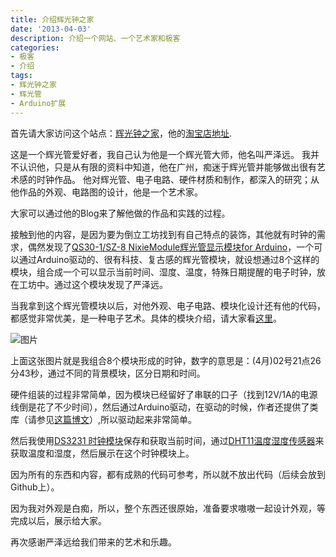 ```yaml
---
title: 介绍辉光钟之家
date: '2013-04-03'
description: 介绍一个网站、一个艺术家和极客
categories:
- 极客
- 介绍
tags:
- 辉光钟之家
- 辉光管
- Arduino扩展
---
```


首先请大家访问这个站点：[辉光钟之家](http://www.nixieclock.org/)，他的[淘宝店地址](http://item.taobao.com/item.htm?spm=a230r.1.14.1.MZeUz2&id=17235221415).

这是一个辉光管爱好者，我自己认为他是一个辉光管大师，他名叫严泽远。 我并不认识他，只是从有限的资料中知道，他在广州，痴迷于辉光管并能够做出很有艺术感的时钟作品。 他对辉光管、电子电路、硬件材质和制作，都深入的研究；从他作品的外观、电路图的设计，他是一个艺术家。

大家可以通过他的Blog来了解他做的作品和实践的过程。

接触到他的内容，是因为要为倒立工坊找到有自己特点的装饰，其他就有时钟的需求，偶然发现了[QS30-1/SZ-8 NixieModule辉光管显示模块for Arduino](http://item.taobao.com/item.htm?spm=a1z10.3.w420884141.38.N2aHoY&id=15397910473)，一个可以通过Arduino驱动的、很有科技、复古感的辉光管模块，就设想通过8个这样的模块，组合成一个可以显示当前时间、湿度、温度，特殊日期提醒的电子时钟，放在工坊中。通过这个模块发现了严泽远。

当我拿到这个辉光管模块以后，对他外观、电子电路、模块化设计还有他的代码，都感觉非常优美，是一种电子艺术。具体的模块介绍，请大家看[这里](http://www.nixieclock.org/?p=268)。

![图片](http://ww1.sinaimg.cn/mw690/543ff35djw9e3cqxx13omj.jpg)

上面这张图片就是我组合8个模块形成的时钟，数字的意思是：(4月)02号21点26分43秒，通过不同的背景模块，区分日期和时间。

硬件组装的过程非常简单，因为模块已经留好了串联的口子（找到12V/1A的电源线倒是花了不少时间），然后通过Arduino驱动，在驱动的时候，作者还提供了类库（请参见[这篇博文](http://aguegu.net/?p=862)）,所以驱动起来非常简单。 

然后我使用[DS3231 时钟模块](http://item.taobao.com/item.htm?id=17098546015)保存和获取当前时间，通过[DHT11温度湿度传感器](http://s.taobao.com/search?q=DHT11)来获取温度和湿度，然后展示在这个时钟模块上。

因为所有的东西和内容，都有成熟的代码可参考，所以就不放出代码（后续会放到Github上）。

因为我对外观是白痴，所以，整个东西还很原始，准备要求嗷嗷一起设计外观，等完成以后，展示给大家。


再次感谢严泽远给我们带来的艺术和乐趣。



